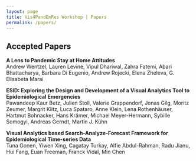 ```yaml
---
layout: page
title: Vis4PandEmRes Workshop | Papers
permalink: /papers/
---
```

	
<h2>Accepted Papers</h2>

<p><strong>A Lens to Pandemic Stay at Home Attitudes</strong><br>
Andrew Wentzel, Lauren Levine, Vipul Dhariwal, Zahra Fatemi, Abari Bhattacharya, Barbara Di Eugenio, Andrew Rojecki, Elena Zheleva, G. Elisabeta Marai</p>

<p><strong>ESID: Exploring the Design and Development of a Visual Analytics Tool to Epidemiological Emergencies</strong><br>
Pawandeep Kaur Betz, Julien Stoll, Valerie Grappendorf, Jonas Gilg, Moritz Zeumer, Margrit Klitz, Luca Spataro, Anne Klein, Lena Rothenhäuser, Hartmut Bohnacker, Hans Krämer, Michael Meyer-Hermann, Sybille Somogyi, Andreas Gerndt, Martin J. Kühn</p>

<p><strong>Visual Analytics based Search-Analyze-Forecast Framework for Epidemiological Time-series Data</strong><br>
Tuna Gonen, Yiwen Xing, Cagatay Turkay, Alfie Abdul-Rahman, Radu Jianu, Hui Fang, Euan Freeman, Franck Vidal, Min Chen</p>

